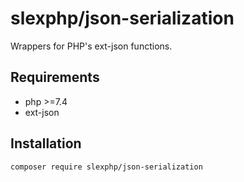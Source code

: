 # slexphp/json-serialization

Wrappers for PHP's ext-json functions.

## Requirements

- php >=7.4
- ext-json

## Installation

```composer require slexphp/json-serialization```
